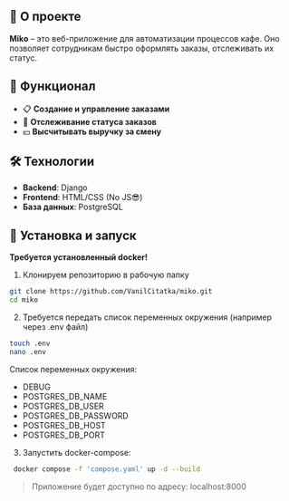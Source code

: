 ## 📌 О проекте
**Miko** – это веб-приложение для автоматизации процессов кафе. Оно позволяет сотрудникам быстро оформлять заказы, отслеживать их статус.

## 🚀 Функционал
- 📋 **Создание и управление заказами**
- 📌 **Отслеживание статуса заказов**
- 💵 **Высчитывать выручку за смену**

## 🛠️ Технологии
- **Backend**: Django
- **Frontend**: HTML/CSS (No JS😎)
- **База данных**: PostgreSQL

## 🔧 Установка и запуск
**Требуется установленный docker!**
1. Клонируем репозиторию в рабочую папку
```sh
git clone https://github.com/VanilCitatka/miko.git
cd miko
```

2. Требуется передать список переменных окружения (например через .env файл)

``` sh
touch .env
nano .env
```

Список переменных окружения:
- DEBUG
- POSTGRES_DB_NAME
- POSTGRES_DB_USER
- POSTGRES_DB_PASSWORD
- POSTGRES_DB_HOST
- POSTGRES_DB_PORT

3. Запустить docker-compose:
```sh
 docker compose -f 'compose.yaml' up -d --build
```

>Приложение будет доступно по адресу: localhost:8000
